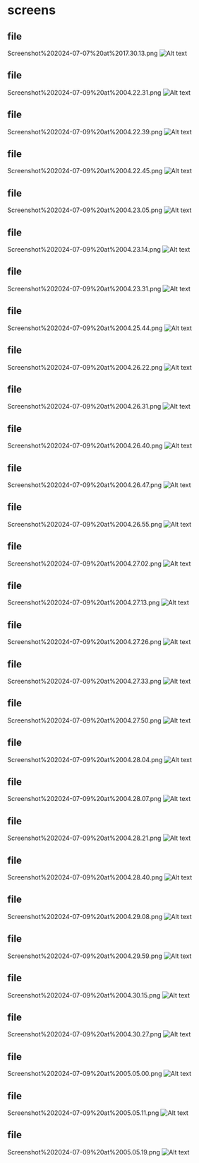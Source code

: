 # screens
## file
Screenshot%202024-07-07%20at%2017.30.13.png
![Alt text](akash/Screenshot%202024-07-07%20at%2017.30.13.png)
## file
Screenshot%202024-07-09%20at%2004.22.31.png
![Alt text](akash/Screenshot%202024-07-07%20at%2017.30.13.png)
## file
Screenshot%202024-07-09%20at%2004.22.39.png
![Alt text](akash/Screenshot%202024-07-07%20at%2017.30.13.png)
## file
Screenshot%202024-07-09%20at%2004.22.45.png
![Alt text](akash/Screenshot%202024-07-07%20at%2017.30.13.png)
## file
Screenshot%202024-07-09%20at%2004.23.05.png
![Alt text](akash/Screenshot%202024-07-07%20at%2017.30.13.png)
## file
Screenshot%202024-07-09%20at%2004.23.14.png
![Alt text](akash/Screenshot%202024-07-07%20at%2017.30.13.png)
## file
Screenshot%202024-07-09%20at%2004.23.31.png
![Alt text](akash/Screenshot%202024-07-07%20at%2017.30.13.png)
## file
Screenshot%202024-07-09%20at%2004.25.44.png
![Alt text](akash/Screenshot%202024-07-07%20at%2017.30.13.png)
## file
Screenshot%202024-07-09%20at%2004.26.22.png
![Alt text](akash/Screenshot%202024-07-07%20at%2017.30.13.png)
## file
Screenshot%202024-07-09%20at%2004.26.31.png
![Alt text](akash/Screenshot%202024-07-07%20at%2017.30.13.png)
## file
Screenshot%202024-07-09%20at%2004.26.40.png
![Alt text](akash/Screenshot%202024-07-07%20at%2017.30.13.png)
## file
Screenshot%202024-07-09%20at%2004.26.47.png
![Alt text](akash/Screenshot%202024-07-07%20at%2017.30.13.png)
## file
Screenshot%202024-07-09%20at%2004.26.55.png
![Alt text](akash/Screenshot%202024-07-07%20at%2017.30.13.png)
## file
Screenshot%202024-07-09%20at%2004.27.02.png
![Alt text](akash/Screenshot%202024-07-07%20at%2017.30.13.png)
## file
Screenshot%202024-07-09%20at%2004.27.13.png
![Alt text](akash/Screenshot%202024-07-07%20at%2017.30.13.png)
## file
Screenshot%202024-07-09%20at%2004.27.26.png
![Alt text](akash/Screenshot%202024-07-07%20at%2017.30.13.png)
## file
Screenshot%202024-07-09%20at%2004.27.33.png
![Alt text](akash/Screenshot%202024-07-07%20at%2017.30.13.png)
## file
Screenshot%202024-07-09%20at%2004.27.50.png
![Alt text](akash/Screenshot%202024-07-07%20at%2017.30.13.png)
## file
Screenshot%202024-07-09%20at%2004.28.04.png
![Alt text](akash/Screenshot%202024-07-07%20at%2017.30.13.png)
## file
Screenshot%202024-07-09%20at%2004.28.07.png
![Alt text](akash/Screenshot%202024-07-07%20at%2017.30.13.png)
## file
Screenshot%202024-07-09%20at%2004.28.21.png
![Alt text](akash/Screenshot%202024-07-07%20at%2017.30.13.png)
## file
Screenshot%202024-07-09%20at%2004.28.40.png
![Alt text](akash/Screenshot%202024-07-07%20at%2017.30.13.png)
## file
Screenshot%202024-07-09%20at%2004.29.08.png
![Alt text](akash/Screenshot%202024-07-07%20at%2017.30.13.png)
## file
Screenshot%202024-07-09%20at%2004.29.59.png
![Alt text](akash/Screenshot%202024-07-07%20at%2017.30.13.png)
## file
Screenshot%202024-07-09%20at%2004.30.15.png
![Alt text](akash/Screenshot%202024-07-07%20at%2017.30.13.png)
## file
Screenshot%202024-07-09%20at%2004.30.27.png
![Alt text](akash/Screenshot%202024-07-07%20at%2017.30.13.png)
## file
Screenshot%202024-07-09%20at%2005.05.00.png
![Alt text](akash/Screenshot%202024-07-07%20at%2017.30.13.png)
## file
Screenshot%202024-07-09%20at%2005.05.11.png
![Alt text](akash/Screenshot%202024-07-07%20at%2017.30.13.png)
## file
Screenshot%202024-07-09%20at%2005.05.19.png
![Alt text](akash/Screenshot%202024-07-07%20at%2017.30.13.png)
